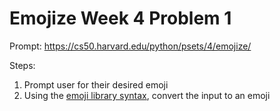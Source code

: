 # Emojize Week 4 Problem 1

Prompt:
https://cs50.harvard.edu/python/psets/4/emojize/

Steps:
1) Prompt user for their desired emoji
2) Using the [emoji library syntax](https://pypi.org/project/emoji/), convert the input to an emoji
